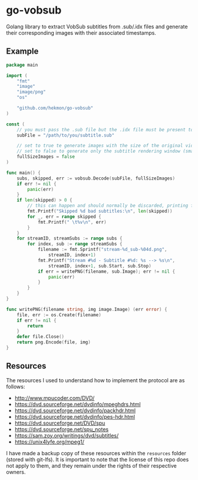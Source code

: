# go-vobsub

Golang library to extract VobSub subtitles from .sub/.idx files and generate their corresponding images with their associated timestamps.

## Example

```go
package main

import (
	"fmt"
	"image"
	"image/png"
	"os"

	"github.com/hekmon/go-vobsub"
)

const (
	// you must pass the .sub file but the .idx file must be present too !
	subFile = "/path/to/you/subtitle.sub"

	// set to true te generate images with the size of the original video feed with positioned subs
	// set to false to generate only the subtitle rendering window (smaller images, less empty space)
	fullSizeImages = false
)

func main() {
	subs, skipped, err := vobsub.Decode(subFile, fullSizeImages)
	if err != nil {
		panic(err)
	}
	if len(skipped) > 0 {
		// this can happen and should normally be discarded, printing for information/debug
		fmt.Printf("Skipped %d bad subtitles:\n", len(skipped))
		for _, err = range skipped {
			fmt.Printf(" \t%v\n", err)
		}
	}
	for streamID, streamSubs := range subs {
		for index, sub := range streamSubs {
			filename := fmt.Sprintf("stream-%d_sub-%04d.png",
				streamID, index+1)
			fmt.Printf("Stream #%d - Subtitle #%d: %s --> %s\n",
				streamID, index+1, sub.Start, sub.Stop)
			if err = writePNG(filename, sub.Image); err != nil {
				panic(err)
			}
		}
	}
}

func writePNG(filename string, img image.Image) (err error) {
	file, err := os.Create(filename)
	if err != nil {
		return
	}
	defer file.Close()
	return png.Encode(file, img)
}
```

## Resources

The resources I used to understand how to implement the protocol are as follows:

* http://www.mpucoder.com/DVD/
* https://dvd.sourceforge.net/dvdinfo/mpeghdrs.html
* https://dvd.sourceforge.net/dvdinfo/packhdr.html
* https://dvd.sourceforge.net/dvdinfo/pes-hdr.html
* https://dvd.sourceforge.net/DVD/spu
* https://dvd.sourceforge.net/spu_notes
* https://sam.zoy.org/writings/dvd/subtitles/
* https://unix4lyfe.org/mpeg1/

I have made a backup copy of these resources within the `resources` folder (stored with git-lfs). It is important to note that the license of this repo does not apply to them, and they remain under the rights of their respective owners.
